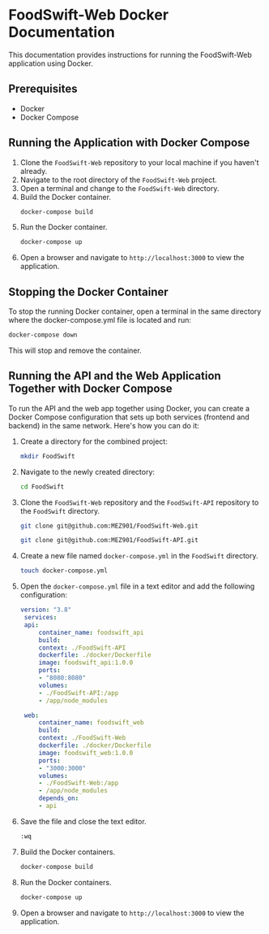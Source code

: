 # FoodSwift-Web Docker Documentation
This documentation provides instructions for running the FoodSwift-Web application using Docker.

## Prerequisites
- Docker
- Docker Compose

## Running the Application with Docker Compose
1. Clone the `FoodSwift-Web` repository to your local machine if you haven't already.
2. Navigate to the root directory of the `FoodSwift-Web` project.
3. Open a terminal and change to the `FoodSwift-Web` directory.
4. Build the Docker container.
    ```sh
    docker-compose build
    ```
5. Run the Docker container.
    ```sh
    docker-compose up
    ```
6. Open a browser and navigate to `http://localhost:3000` to view the application.

## Stopping the Docker Container
To stop the running Docker container, open a terminal in the same directory where the docker-compose.yml file is located and run:
```sh
docker-compose down
```
This will stop and remove the container.

## Running the API and the Web Application Together with Docker Compose
To run the API and the web app together using Docker, you can create a Docker Compose configuration that sets up both services (frontend and backend) in the same network. Here's how you can do it:

1. Create a directory for the combined project:
    ```sh
    mkdir FoodSwift
    ```
2. Navigate to the newly created directory:
    ```sh
    cd FoodSwift
    ```
3. Clone the `FoodSwift-Web` repository and the `FoodSwift-API` repository to the `FoodSwift` directory.
   ```sh
   git clone git@github.com:MEZ901/FoodSwift-Web.git
   ```
   ```sh
   git clone git@github.com:MEZ901/FoodSwift-API.git
   ```
4. Create a new file named `docker-compose.yml` in the `FoodSwift` directory.
   ```sh
   touch docker-compose.yml
   ```
5. Open the `docker-compose.yml` file in a text editor and add the following configuration:
   ```yml
   version: "3.8"
    services:
    api:
        container_name: foodswift_api
        build:
        context: ./FoodSwift-API
        dockerfile: ./docker/Dockerfile
        image: foodswift_api:1.0.0
        ports:
        - "8080:8080"
        volumes:
        - ./FoodSwift-API:/app
        - /app/node_modules

    web:
        container_name: foodswift_web
        build:
        context: ./FoodSwift-Web
        dockerfile: ./docker/Dockerfile
        image: foodswift_web:1.0.0
        ports:
        - "3000:3000"
        volumes:
        - ./FoodSwift-Web:/app
        - /app/node_modules
        depends_on:
        - api
   ```
6. Save the file and close the text editor.
   ```sh
   :wq
   ```
7. Build the Docker containers.
    ```sh
    docker-compose build
    ```
8.  Run the Docker containers.
    ```sh
    docker-compose up
    ```
9.  Open a browser and navigate to `http://localhost:3000` to view the application.